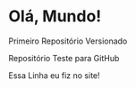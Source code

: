 # Olá, Mundo!
 Primeiro Repositório Versionado

Repositório Teste para GitHub

Essa Linha eu fiz no site!
